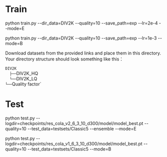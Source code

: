 # Train
python train.py --dir_data=DIV2K --quality=10 --save_path=exp --lr=2e-4 --mode=E

python train.py --dir_data=DIV2K --quality=10 --save_path=exp --lr=1e-3 --mode=B

Download datasets from the provided links and place them in this directory. Your directory structure should look something like this：

`DIV2K` <br/>
  `├──`DIV2K_HQ <br/>
  `└──`DIV2K_LQ <br/>
      `└──`Quality factor` <br/>

# Test
python test.py --logdir=checkpoints/res_cola_v2_6_3_10_d300/model/model_best.pt --quality=10 --test_data=testsets/Classic5 --ensemble --mode=E

python test.py --logdir=checkpoints/res_cola_v1_6_3_10_d300/model/model_best.pt --quality=10 --test_data=testsets/Classic5 --mode=B
